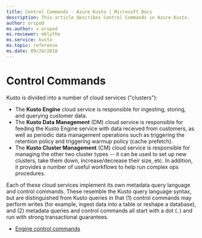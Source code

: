 ```yaml
---
title: Control Commands - Azure Kusto | Microsoft Docs
description: This article describes Control Commands in Azure Kusto.
author: orspod
ms.author: v-orspod
ms.reviewer: mblythe
ms.service: kusto
ms.topic: reference
ms.date: 09/24/2018
---
```

# Control Commands

Kusto is divided into a number of cloud services ("clusters"):
* The **Kusto Engine** cloud service is responsible for ingesting, storing,
  and querying customer data.
* The **Kusto Data Management** (DM) cloud service is responsible for feeding
  the Kusto Engine service with data received from customers, as well as
  periodic data management operations such as triggering the retention policy
  and triggering warmup policy (cache prefetch).
* The **Kusto Cluster Management** (CM) cloud service is responsible for
  managing the other two cluster types -- it can be used to set up new clusters,
  take them down, increase/decrease their size, etc. In addition, it provides
  a number of useful workflows to help run complex ops procedures. 

Each of these cloud services implement its own metadata query language
and control commands. These resemble the Kusto query language syntax, but are
distinguished from Kusto queries in that (1) control commands may perform writes
(for example, ingest data into a table or reshape a database), and (2) metadata
queries and control commands all start with a dot (`.`) and run with strong
transactional guarantees.

* [Engine control commands](engine.md)
